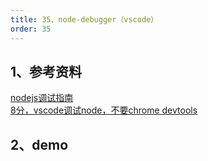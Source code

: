 ```yaml
---
title: 35、node-debugger（vscode）
order: 35
---
```

## 1、参考资料
[nodejs调试指南](https://github.com/nswbmw/node-in-debugging)  
[8分，vscode调试node，不要chrome devtools](https://github.com/nswbmw/node-in-debugging/blob/master/4.3%20Visual%20Studio%20Code.md)  

## 2、demo